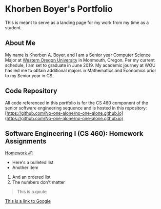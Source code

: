 # Khorben Boyer's Portfolio

This is meant to serve as a landing page for my work from my time as a student.

## About Me

My name is Khorben A. Boyer, and I am a Senior year Computer Science Major at [Western Oregon University](https://www.wou.edu/) in Monmouth, Oregon. Per my current schedule, I am set to graduate in June 2019. My academic journey at WOU has led me to obtain additional majors in Mathematics and Economics prior to my Senior year in CS.

## Code Repository
All code referenced in this portfolio is for the CS 460 component of
the senior software engineering sequence and is hosted in this repository:
[https://github.com/No-one-alone/no-one-alone.github.io](https://github.com/No-one-alone/no-one-alone.github.io)

## Software Engineering I (CS 460): Homework Assignments
[Homework #1](Homework%231/index.md)

* Here's a bulleted list
* Another item

1. And an ordered list
1. The numbers don't matter

> This is a qoute

[This is a link to Google](https://google.com)
